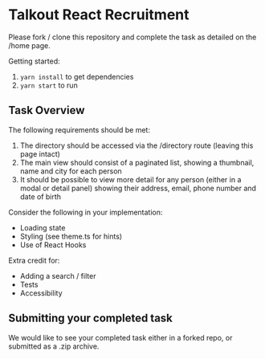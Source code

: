 # Talkout React Recruitment

Please fork / clone this repository and complete the task as detailed on the /home page.

Getting started:

1. `yarn install` to get dependencies
1. `yarn start` to run

## Task Overview

The following requirements should be met:

1. The directory should be accessed via the /directory route (leaving this page intact)
1. The main view should consist of a paginated list, showing a thumbnail, name and city for each person
1. It should be possible to view more detail for any person (either in a modal or detail panel) showing their address, email, phone number and date of birth

Consider the following in your implementation:

- Loading state
- Styling (see theme.ts for hints)
- Use of React Hooks

Extra credit for:

- Adding a search / filter
- Tests
- Accessibility

## Submitting your completed task

We would like to see your completed task either in a forked repo, or submitted as a .zip archive.
